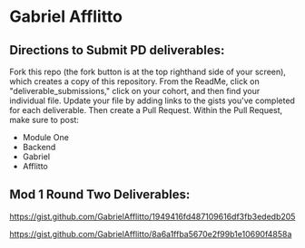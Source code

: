 # Gabriel Afflitto

## Directions to Submit PD deliverables:
Fork this repo (the fork button is at the top righthand side of your screen), which creates a copy of this repository. From the ReadMe, click on "deliverable_submissions," click on your cohort, and then find your individual file. Update your file by adding links to the gists you've completed for each deliverable. Then create a Pull Request. Within the Pull Request, make sure to post:

* Module One
* Backend
* Gabriel
* Afflitto


## Mod 1 Round Two Deliverables:
https://gist.github.com/GabrielAfflitto/1949416fd487109616df3fb3ededb205

https://gist.github.com/GabrielAfflitto/8a6a1ffba5670e2f99b1e10690f4858a
